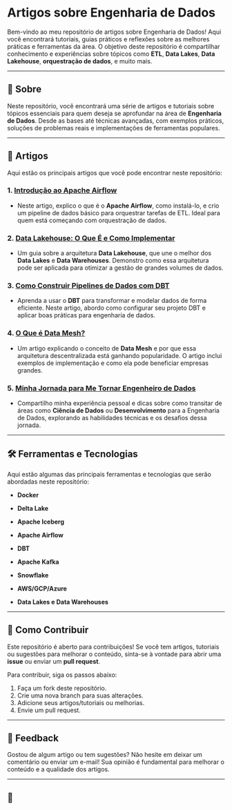 # Artigos sobre Engenharia de Dados

Bem-vindo ao meu repositório de artigos sobre Engenharia de Dados! Aqui você encontrará tutoriais, guias práticos e reflexões sobre as melhores práticas e ferramentas da área. O objetivo deste repositório é compartilhar conhecimento e experiências sobre tópicos como **ETL**, **Data Lakes**, **Data Lakehouse**, **orquestração de dados**, e muito mais.

---

## 🚀 Sobre

Neste repositório, você encontrará uma série de artigos e tutoriais sobre tópicos essenciais para quem deseja se aprofundar na área de **Engenharia de Dados**. Desde as bases até técnicas avançadas, com exemplos práticos, soluções de problemas reais e implementações de ferramentas populares.

---

## 📝 Artigos

Aqui estão os principais artigos que você pode encontrar neste repositório:

### 1. [**Introdução ao Apache Airflow**](airflow-pipeline.md)
   - Neste artigo, explico o que é o **Apache Airflow**, como instalá-lo, e crio um pipeline de dados básico para orquestrar tarefas de ETL. Ideal para quem está começando com orquestração de dados.
   
### 2. [**Data Lakehouse: O Que É e Como Implementar**](data-lakehouse.md)
   - Um guia sobre a arquitetura **Data Lakehouse**, que une o melhor dos **Data Lakes** e **Data Warehouses**. Demonstro como essa arquitetura pode ser aplicada para otimizar a gestão de grandes volumes de dados.

### 3. [**Como Construir Pipelines de Dados com DBT**](dbt-pipeline.md)
   - Aprenda a usar o **DBT** para transformar e modelar dados de forma eficiente. Neste artigo, abordo como configurar seu projeto DBT e aplicar boas práticas para engenharia de dados.

### 4. [**O Que é Data Mesh?**](data-mesh.md)
   - Um artigo explicando o conceito de **Data Mesh** e por que essa arquitetura descentralizada está ganhando popularidade. O artigo inclui exemplos de implementação e como ela pode beneficiar empresas grandes.

### 5. [**Minha Jornada para Me Tornar Engenheiro de Dados**](como-virar-eng-dados.md)
   - Compartilho minha experiência pessoal e dicas sobre como transitar de áreas como **Ciência de Dados** ou **Desenvolvimento** para a Engenharia de Dados, explorando as habilidades técnicas e os desafios dessa jornada.

---

## 🛠️ Ferramentas e Tecnologias

Aqui estão algumas das principais ferramentas e tecnologias que serão abordadas neste repositório:
- **Docker**
- **Delta Lake**
- **Apache Iceberg**
- **Apache Airflow**
- **DBT**
- **Apache Kafka**
- **Snowflake**
- **AWS/GCP/Azure**

- **Data Lakes e Data Warehouses**

---

## 🔧 Como Contribuir

Este repositório é aberto para contribuições! Se você tem artigos, tutoriais ou sugestões para melhorar o conteúdo, sinta-se à vontade para abrir uma **issue** ou enviar um **pull request**.

Para contribuir, siga os passos abaixo:

1. Faça um fork deste repositório.
2. Crie uma nova branch para suas alterações.
3. Adicione seus artigos/tutoriais ou melhorias.
4. Envie um pull request.

---

## 💬 Feedback

Gostou de algum artigo ou tem sugestões? Não hesite em deixar um comentário ou enviar um e-mail! Sua opinião é fundamental para melhorar o conteúdo e a qualidade dos artigos.

---

## 🔗
